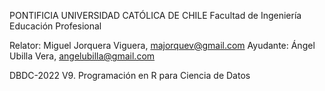 PONTIFICIA UNIVERSIDAD CATÓLICA DE CHILE
Facultad de Ingeniería
Educación Profesional

Relator: Miguel Jorquera Viguera, majorquev@gmail.com
Ayudante: Ángel Ubilla Vera, angelubilla@gmail.com

DBDC-2022 V9. Programación en R para Ciencia de Datos
